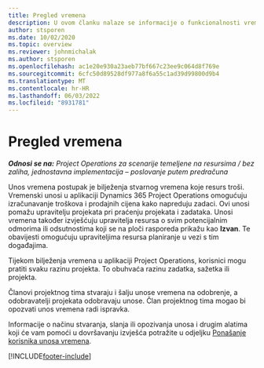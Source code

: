 ```yaml
---
title: Pregled vremena
description: U ovom članku nalaze se informacije o funkcionalnosti vremena u aplikaciji Dynamics 365 Project Operations.
author: stsporen
ms.date: 10/02/2020
ms.topic: overview
ms.reviewer: johnmichalak
ms.author: stsporen
ms.openlocfilehash: ac1e20e930a23aeb77bf667c23ee9c064d8f769e
ms.sourcegitcommit: 6cfc50d89528df977a8f6a55c1ad39d99800d9b4
ms.translationtype: MT
ms.contentlocale: hr-HR
ms.lasthandoff: 06/03/2022
ms.locfileid: "8931781"
---
```

# <a name="time-overview"></a>Pregled vremena

_**Odnosi se na:** Project Operations za scenarije temeljene na resursima / bez zaliha, jednostavna implementacija – poslovanje putem predračuna_

Unos vremena postupak je bilježenja stvarnog vremena koje resurs troši. Vremenski unosi u aplikaciji Dynamics 365 Project Operations omogućuju izračunavanje troškova i prodajnih cijena kako napreduju zadaci. Ovi unosi pomažu upravitelju projekata pri praćenju projekata i zadataka. Unosi vremena također izvješćuju upravitelja resursa o svim potencijalnim odmorima ili odsutnostima koji se na ploči rasporeda prikažu kao **Izvan**. Te obavijesti omogućuju upraviteljima resursa planiranje u vezi s tim događajima.

Tijekom bilježenja vremena u aplikaciji Project Operations, korisnici mogu pratiti svaku razinu projekta. To obuhvaća razinu zadatka, sažetka ili projekta.

Članovi projektnog tima stvaraju i šalju unose vremena na odobrenje, a odobravatelji projekata odobravaju unose. Član projektnog tima mogao bi opozvati unos vremena radi ispravka.

Informacije o načinu stvaranja, slanja ili opozivanja unosa i drugim alatima koji će vam pomoći u dovršavanju izvješća potražite u odjeljku [Ponašanje korisnika unosa vremena](ui-behavior-time.md).



[!INCLUDE[footer-include](../includes/footer-banner.md)]